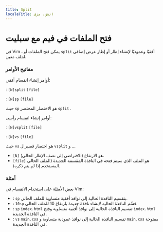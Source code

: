 ```yaml
---
title: Split
localeTitle: انشق، مزق
---
```

# فتح الملفات في فيم مع سبليت

في Vim ، يمكن فتح الملفات أو `split` أفقيًا وعموديًا لإنشاء إطار أو إطار عرض إضافي لملف معين.

### مفاتيح الأوامر

أوامر إنشاء انقسام أفقي:

: `[N]split` `[file]`

: `[N]sp` `[file]`

حيث `sp` هو الاختصار المختصر `split` .

أوامر إنشاء انقسام رأسي:

: `[N]vsplit` `[file]`

: `[N]vs` `[file]`

حيث `vs` هو اختصار قصير ل `vsplit` و ...

*   `[N]` هو الارتفاع (الافتراضي إلى نصف الإطار الحالي).
*   `[file]` هو الملف الذي سيتم فتحه في النافذة المقسمة الجديدة (الملف الحالي المستخدم إذا لم يتم ذكره).

### أمثلة

بعض الأمثلة على استخدام الانقسام في Vim:

*   : `sp` بتقسيم النافذة الحالية إلى نوافذ أفقية متساوية للملف الحالي.
*   : `10sp` قسِّم النافذة الحالية لإنشاء نافذة جديدة بارتفاع 10 للملف الحالي.
*   : `sp` `index.html` تقسيم النافذة الحالية إلى نوافذ أفقية متساوية وفتح `index.html` في النافذة الجديدة.
*   : `vs` `main.css` تقسيم النافذة الحالية إلى نوافذ عمودية متساوية و `main.css` مفتوحة في النافذة الجديدة.
